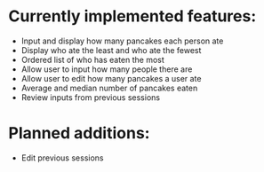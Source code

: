 # Currently implemented features:
 - Input and display how many pancakes each person ate
 - Display who ate the least and who ate the fewest
 - Ordered list of who has eaten the most
 - Allow user to input how many people there are
 - Allow user to edit how many pancakes a user ate
 - Average and median number of pancakes eaten
 - Review inputs from previous sessions
 
 # Planned additions:
 - Edit previous sessions
 